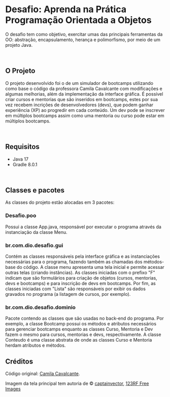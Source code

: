 <h1> Desafio: Aprenda na Prática Programação Orientada a Objetos</h1>

O desafio tem como objetivo, exercitar umas das principais ferramentas da OO: abstração, encapsulamento, herança e polimorfismo, por meio de um projeto Java. 

<p>
<br>
<h2> O Projeto</h2>

<p>
O projeto desenvolvido foi o de um simulador de bootcamps utilizando como base o código da professora Camila Cavalcante com modificações e algumas melhorias, além da implementação da interface gráfica. É possível criar cursos e mentorias que são inseridos em bootcamps, estes por sua vez recebem incrições de desenvolvedores (devs), que podem ganhar experiência (XP) ao progredir em cada conteúdo. Um dev pode se inscrever em múltiplos bootcamps assim como uma mentoria ou curso pode estar em múltiplos bootcamps.
</p>

<br>
<h2> Requisitos</h2> 
<ul>
  <li>Java 17</li>
  <li>Gradle 8.0.1</li>
</ul>

<br>

## Classes e pacotes
<p>
As classes do projeto estão alocadas em 3 pacotes:

### Desafio.poo
Possui a classe App.java, responsável por executar o programa através da instanciação da classe Menu.

### br.com.dio.desafio.gui
Contém as classes responsáveis pela interface gráfica e as instanciações necessárias para o programa, fazendo também as chamadas dos métodos-base do código. A classe menu apresenta uma tela inicial e permite acessar outras telas (criando instâncias). As classes iniciadas com o prefixo "F" indicam que são formulários para criação de objetos (cursos, mentorias, devs e bootcamps) e para inscrição de devs em bootcamps. Por fim, as classes iniciadas com "Lista" são responsáveis por exibir os dados gravados no programa (a listagem de cursos, por exemplo).

### br.com.dio.desafio.dominio
Pacote contendo as classes que são usadas no back-end do programa. Por exemplo, a classe Bootcamp possui os métodos e atributos necessários para gerenciar bootcamps enquanto as classes Curso, Mentoria e Dev fazem o mesmo para cursos, mentorias e devs, respectivamente. A classe Conteudo é uma classe abstrata de onde as classes Curso e Mentoria herdam atributos e métodos.


## Créditos
Código original: [Camila Cavalcante](https://www.linkedin.com/in/cami-la/ "cami-la").

Imagem da tela principal tem autoria de © <a href='https://www.123rf.com/profile_captainvector'>captainvector</a>, <a href='https://www.123rf.com/free-images/'>123RF Free Images</a>